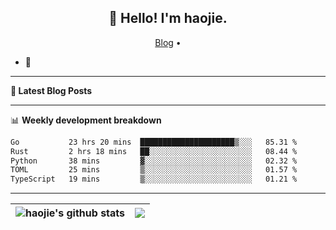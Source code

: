 <h2 align="center">👋 Hello! I'm haojie.</h2>
<p align="center">
  <a href="https://aoyouer.com">Blog</a> •
</p>


- 🔭 


-------

**📝 Latest Blog Posts**


-------

📊 **Weekly development breakdown**
<!--START_SECTION:waka-->

```txt
Go           23 hrs 20 mins  █████████████████████▒░░░   85.31 %
Rust         2 hrs 18 mins   ██░░░░░░░░░░░░░░░░░░░░░░░   08.44 %
Python       38 mins         ▓░░░░░░░░░░░░░░░░░░░░░░░░   02.32 %
TOML         25 mins         ▒░░░░░░░░░░░░░░░░░░░░░░░░   01.57 %
TypeScript   19 mins         ▒░░░░░░░░░░░░░░░░░░░░░░░░   01.21 %
```

<!--END_SECTION:waka-->

-------



| <img align="center" src="https://github-readme-stats.vercel.app/api?username=haojie06&show_icons=true&theme=graywhite&show_icons=true&count_private=true&include_all_commits=true&hide_border=true" alt="haojie's github stats" /> | <img align="center" src="https://github-readme-stats.vercel.app/api/top-langs/?username=haojie06&layout=compact&theme=graywhite&hide_border=true&hide=css,html" /> |
| ------------- | ------------- |


